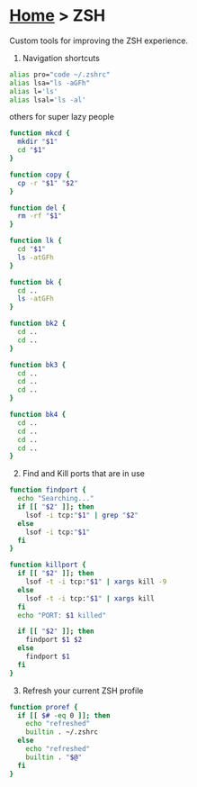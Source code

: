 # [Home](../README.md) > ZSH
Custom tools for improving the ZSH experience.


1. Navigation shortcuts
  ```bash
  alias pro="code ~/.zshrc"
  alias lsa="ls -aGFh"
  alias l='ls'
  alias lsal='ls -al'
  ```
  others for super lazy people
  ```bash
  function mkcd {
    mkdir "$1"
    cd "$1"
  }

  function copy {
    cp -r "$1" "$2"
  }

  function del {
    rm -rf "$1"
  }

  function lk {
    cd "$1"
    ls -atGFh
  }

  function bk {
    cd ..
    ls -atGFh
  }

  function bk2 {
    cd ..
    cd ..
  }

  function bk3 {
    cd ..
    cd ..
    cd ..
  }

  function bk4 {
    cd ..
    cd ..
    cd ..
    cd ..
  }
  ```

2. Find and Kill ports that are in use
  ```bash
  function findport {
    echo "Searching..."
    if [[ "$2" ]]; then
      lsof -i tcp:"$1" | grep "$2"
    else
      lsof -i tcp:"$1"
    fi
  }

  function killport {
    if [[ "$2" ]]; then
      lsof -t -i tcp:"$1" | xargs kill -9
    else
      lsof -t -i tcp:"$1" | xargs kill
    fi
    echo "PORT: $1 killed"

    if [[ "$2" ]]; then
      findport $1 $2
    else
      findport $1
    fi
  }
  ```

3. Refresh your current ZSH profile
  ```bash
  function proref {
    if [[ $# -eq 0 ]]; then
      echo "refreshed"
      builtin . ~/.zshrc
    else
      echo "refreshed"
      builtin . "$@"
    fi
  }
  ```